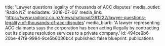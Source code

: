 title: 'Lawyer questions legality of thousands of ACC disputes'
media_outlet: 'Radio NZ'
mediadate: '2018-07-06'
media_link: 'https://www.radionz.co.nz/news/national/361222/lawyer-questions-legality-of-thousands-of-acc-disputes'
media_blurb: 'A lawyer representing ACC claimants says the corporation has been acting illegally by contracting out its dispute resolution services to a private company.'
id: 494ce9b6-20be-47f9-9994-9ce5b6036bc4
published: false
blueprint: publications
